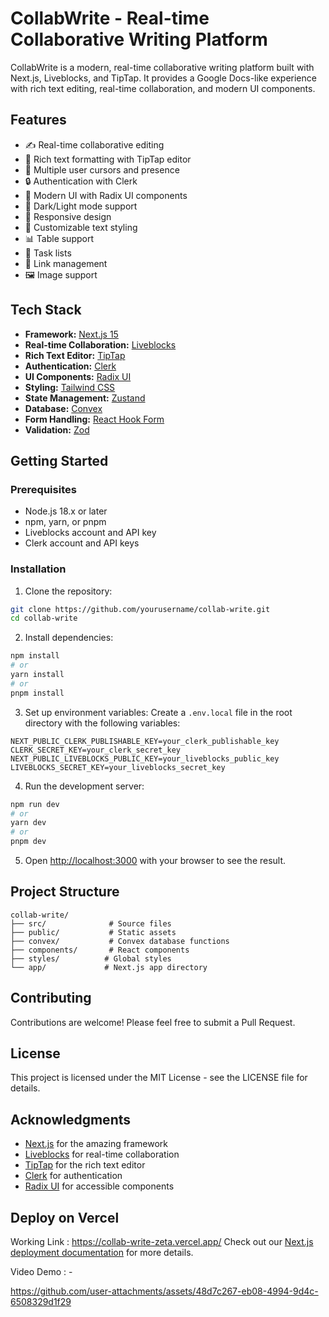 # CollabWrite - Real-time Collaborative Writing Platform

CollabWrite is a modern, real-time collaborative writing platform built with Next.js, Liveblocks, and TipTap. It provides a Google Docs-like experience with rich text editing, real-time collaboration, and modern UI components.

## Features

- ✍️ Real-time collaborative editing
- 🎨 Rich text formatting with TipTap editor
- 👥 Multiple user cursors and presence
- 🔒 Authentication with Clerk
- 🎯 Modern UI with Radix UI components
- 🌙 Dark/Light mode support
- 📱 Responsive design
- 🎨 Customizable text styling
- 📊 Table support
- 📝 Task lists
- 🔗 Link management
- 🖼️ Image support

## Tech Stack

- **Framework:** [Next.js 15](https://nextjs.org/)
- **Real-time Collaboration:** [Liveblocks](https://liveblocks.io/)
- **Rich Text Editor:** [TipTap](https://tiptap.dev/)
- **Authentication:** [Clerk](https://clerk.com/)
- **UI Components:** [Radix UI](https://www.radix-ui.com/)
- **Styling:** [Tailwind CSS](https://tailwindcss.com/)
- **State Management:** [Zustand](https://github.com/pmndrs/zustand)
- **Database:** [Convex](https://www.convex.dev/)
- **Form Handling:** [React Hook Form](https://react-hook-form.com/)
- **Validation:** [Zod](https://zod.dev/)

## Getting Started

### Prerequisites

- Node.js 18.x or later
- npm, yarn, or pnpm
- Liveblocks account and API key
- Clerk account and API keys

### Installation

1. Clone the repository:
```bash
git clone https://github.com/yourusername/collab-write.git
cd collab-write
```

2. Install dependencies:
```bash
npm install
# or
yarn install
# or
pnpm install
```

3. Set up environment variables:
Create a `.env.local` file in the root directory with the following variables:
```env
NEXT_PUBLIC_CLERK_PUBLISHABLE_KEY=your_clerk_publishable_key
CLERK_SECRET_KEY=your_clerk_secret_key
NEXT_PUBLIC_LIVEBLOCKS_PUBLIC_KEY=your_liveblocks_public_key
LIVEBLOCKS_SECRET_KEY=your_liveblocks_secret_key
```

4. Run the development server:
```bash
npm run dev
# or
yarn dev
# or
pnpm dev
```

5. Open [http://localhost:3000](http://localhost:3000) with your browser to see the result.

## Project Structure

```
collab-write/
├── src/              # Source files
├── public/           # Static assets
├── convex/           # Convex database functions
├── components/       # React components
├── styles/          # Global styles
└── app/             # Next.js app directory
```

## Contributing

Contributions are welcome! Please feel free to submit a Pull Request.

## License

This project is licensed under the MIT License - see the LICENSE file for details.

## Acknowledgments

- [Next.js](https://nextjs.org/) for the amazing framework
- [Liveblocks](https://liveblocks.io/) for real-time collaboration
- [TipTap](https://tiptap.dev/) for the rich text editor
- [Clerk](https://clerk.com/) for authentication
- [Radix UI](https://www.radix-ui.com/) for accessible components

## Deploy on Vercel

Working Link  : https://collab-write-zeta.vercel.app/
Check out our [Next.js deployment documentation](https://nextjs.org/docs/app/building-your-application/deploying) for more details.

Video Demo : - 



https://github.com/user-attachments/assets/48d7c267-eb08-4994-9d4c-6508329d1f29


